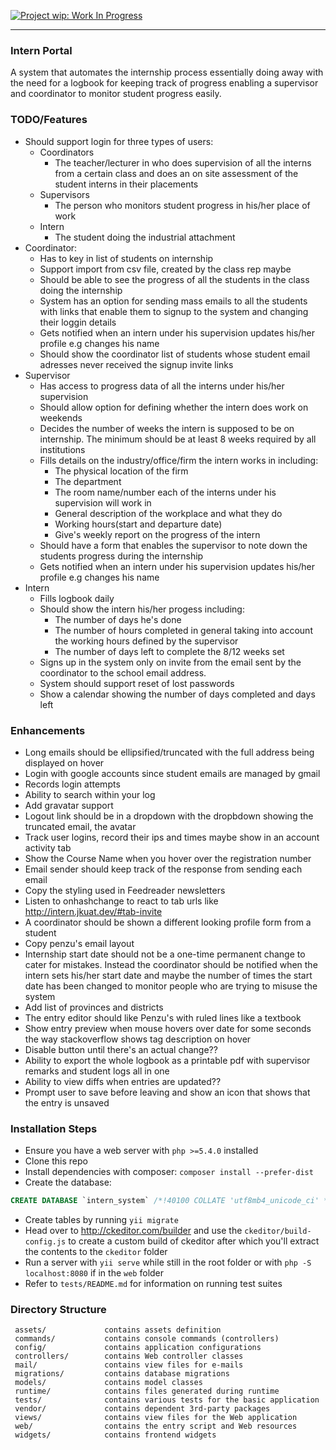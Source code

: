 [![Project wip: Work In Progress][wip-svg]][wip-link]

---

### Intern Portal

A system that automates the internship process essentially doing away with the
need for a logbook for keeping track of progress enabling a supervisor and
coordinator to monitor student progress easily.

### TODO/Features

+ Should support login for three types of users:
  - Coordinators
    - The teacher/lecturer in who does supervision of all the interns from a certain
      class and does an on site assessment of the student interns in their
      placements
  - Supervisors
    - The person who monitors student progress in his/her place of work
  - Intern
    - The student doing the industrial attachment
+ Coordinator:
  + Has to key in list of students on internship
  + Support import from csv file, created by the class rep maybe
  + Should be able to see the progress of all the students in the class doing the
    internship
  + System has an option for sending mass emails to all the students with links that
    enable them to signup to the system and changing their loggin details
  + Gets notified when an intern under his supervision updates his/her profile e.g
    changes his name
  + Should show the coordinator list of students whose student email adresses never
    received the signup invite links
+ Supervisor
  + Has access to progress data of all the interns under his/her supervision
  + Should allow option for defining whether the intern does work on weekends
  + Decides the number of weeks the intern is supposed to be on internship. The
    minimum should be at least 8 weeks required by all institutions
  + Fills details on the industry/office/firm the intern works in including:
    - The physical location of the firm
    - The department
    - The room name/number each of the interns under his supervision will work in
    - General description of the workplace and what they do
    - Working hours(start and departure date)
    - Give's weekly report on the progress of the intern
  + Should have a form that enables the supervisor to note down the students
    progress during the internship
  + Gets notified when an intern under his supervision updates his/her profile e.g
    changes his name
+ Intern
  + Fills logbook daily
  + Should show the intern his/her progess including:
    - The number of days he's done
    - The number of hours completed in general taking into account the working hours
      defined by the supervisor
    - The number of days left to complete the 8/12 weeks set
  + Signs up in the system only on invite from the email sent by the coordinator to
    the school email address.
  + System should support reset of lost passwords
  + Show a calendar showing the number of days completed and days left

### Enhancements
+ Long emails should be ellipsified/truncated with the full address being displayed
  on hover
+ Login with google accounts since student emails are managed by gmail
+ Records login attempts
+ Ability to search within your log
+ Add gravatar support
+ Logout link should be in a dropdown with the dropbdown showing the truncated
  email, the avatar
+ Track user logins, record their ips and times maybe show in an account activity
  tab
+ Show the Course Name when you hover over the registration number
+ Email sender should keep track of the response from sending each email
+ Copy the styling used in Feedreader newsletters
+ Listen to onhashchange to react to tab urls like http://intern.jkuat.dev/#tab-invite
+ A coordinator should be shown a different looking profile form from a student
+ Copy penzu's email layout
+ Internship start date should not be a one-time permanent change to cater for
  mistakes. Instead the coordinator should be notified when the intern sets his/her
  start date and maybe the number of times the start date has been changed to
  monitor people who are trying to misuse the system
+ Add list of provinces and districts
+ The entry editor should like Penzu's with ruled lines like a textbook
+ Show entry preview when mouse hovers over date for some seconds the way
  stackoverflow shows tag description on hover
+ Disable button until there's an actual change??
+ Ability to export the whole logbook as a printable pdf with supervisor remarks and
  student logs all in one
+ Ability to view diffs when entries are updated??
+ Prompt user to save before leaving and show an icon that shows that the entry is
  unsaved

### Installation Steps

+ Ensure you have a web server with `php >=5.4.0` installed
+ Clone this repo
+ Install dependencies with composer: `composer install --prefer-dist`
+ Create the database:
```sql
CREATE DATABASE `intern_system` /*!40100 COLLATE 'utf8mb4_unicode_ci' */
```
+ Create tables by running `yii migrate`
+ Head over to http://ckeditor.com/builder and use the `ckeditor/build-config.js` to
  create a custom build of ckeditor after which you'll extract the contents to the
  `ckeditor` folder
+ Run a server with `yii serve` while still in the root folder or with
  `php -S localhost:8080` if in the `web` folder
+ Refer to `tests/README.md` for information on running test suites


### Directory Structure

     assets/             contains assets definition
     commands/           contains console commands (controllers)
     config/             contains application configurations
     controllers/        contains Web controller classes
     mail/               contains view files for e-mails
     migrations/         contains database migrations
     models/             contains model classes
     runtime/            contains files generated during runtime
     tests/              contains various tests for the basic application
     vendor/             contains dependent 3rd-party packages
     views/              contains view files for the Web application
     web/                contains the entry script and Web resources
     widgets/            contains frontend widgets

[0]: https://github.com/yiisoft/yii2-app-basic
[wip-link]: http://www.repostatus.org/#wip
[wip-svg]: http://www.repostatus.org/badges/latest/wip.svg
